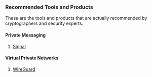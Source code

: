 ### Recommended Tools and Products

These are the tools and products that are actually recommended by
cryptographers and security experts.

#### Private Messaging

1. [Signal](/products/signal)

#### Virtual Private Networks

1. [WireGuard](/products/wireguard)
